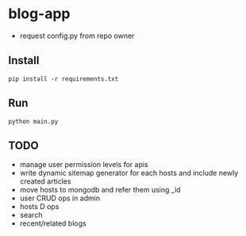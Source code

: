 # blog-app
* request config.py from repo owner
## Install
```pip install -r requirements.txt```

## Run
```python main.py```

## TODO
* manage user permission levels for apis
* write dynamic sitemap generator for each hosts and include newly created articles
* move hosts to mongodb and refer them using _id
* user CRUD ops in admin
* hosts D ops
* search
* recent/related blogs
